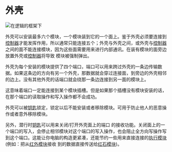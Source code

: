 # 外壳
![在逻辑的框架下](item:tis3d:casing)

外壳可以安装最多六个模块，一个模块装到它的一个面上。鉴于外壳必须要连接到[控制器](controller.md)才能发挥作用，所以通常只能连接五个；外壳与外壳之间，或外壳与[控制器](controller.md)之间的面不能连接模块，因为这些面需要用来进行内部通讯。在装有模块的面旁边放置外壳或[控制器](controller.md)将导致 模块被强制弹出。

外壳为每个安装的模块提供了四个端口，端口可以用来跨过外壳的一条边传输数据。如果这条边的方向有另一个外壳，那数据就会穿过连接面，到旁边的外壳相邻的边上。没有其他外壳的话端口就会绕那一条边连接到另一面的模块上。

这意味着端口一定能连接到某个模块插槽。但是如果那个插槽没有模块安装的话，在那个端口的读取操作和写入操作都不会成功。

外壳可以被[钥匙](../item/key.md)锁定，锁定以后不能安装或者移除模块。可用于防止他人的恶意操作或者意外移除模块。

另外，潜行时[钥匙](../item/key.md)可以用来关闭/打开外壳面上的端口 的接收功能。关闭面上的一个端口的写入，会停止相邻模块对这个端口的写入操作，也会阻止全方向写操作写到这个端口。这能让你电脑的构造更紧凑，还能节约一些用来直接连接的[执行模块](../item/execution_module.md)(例如：把从[红外模块](../item/infrared_module.md)接收 到的数据直接传送给[红石模块](../item/redstone_module.md))。
